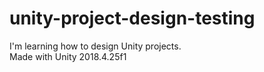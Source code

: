 # unity-project-design-testing
 I'm learning how to design Unity projects.<br/>
 Made with Unity 2018.4.25f1
